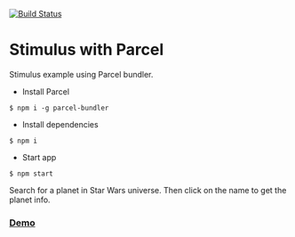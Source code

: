 [![Build Status](https://travis-ci.org/berkandirim/stimulus-with-parcel.svg?branch=master)](https://travis-ci.org/berkandirim/stimulus-with-parcel)

# Stimulus with Parcel
Stimulus example using Parcel bundler.

- Install Parcel
```
$ npm i -g parcel-bundler
```

- Install dependencies
```
$ npm i
```

- Start app
```
$ npm start
```

Search for a planet in Star Wars universe. Then click on the name to get the planet info.

### [Demo](https://berkandirim.github.io/stimulus-with-parcel/)
